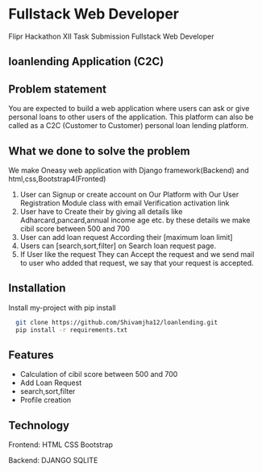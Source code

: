 # Fullstack Web Developer
Flipr Hackathon XII Task Submission Fullstack Web Developer
## loanlending Application (C2C)

## Problem statement
You are expected to build a web application where users can ask or give personal loans to other users of the
application.
This platform can also be called as a C2C (Customer to Customer) personal loan lending platform.



## What we done to solve the problem

We make Oneasy web application with  Django framework(Backend) and html,css,Bootstrap4(Fronted)

1) User can Signup or create account on Our Platform with Our User Registration Module class 
with email Verification activation link
2) User have to Create their by giving all details like Adharcard,pancard,annual income age etc.
by these details we make cibil score between 500 and 700
3) User can add loan request According their [maximum loan limit]
4) Users can [search,sort,filter] on Search loan request page.
5) If User like the request They can Accept the request and we send mail to user who added that request, we say that your request is accepted.



## Installation

Install my-project with pip install

```bash
  git clone https://github.com/Shivamjha12/loanlending.git
  pip install -r requirements.txt
```

## Features

- Calculation of cibil score between 500 and 700
- Add Loan Request
- search,sort,filter
- Profile creation


## Technology 

Frontend:
 HTML 
 CSS 
Bootstrap

Backend:
 DJANGO
 SQLITE 
